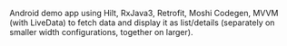 Android demo app using Hilt, RxJava3, Retrofit, Moshi Codegen, MVVM (with LiveData) to fetch data
and display it as list/details (separately on smaller width configurations, together on larger).